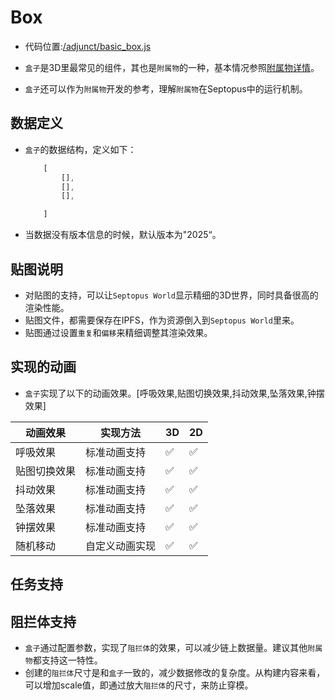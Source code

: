 # Box

* 代码位置:[/adjunct/basic_box.js](https://github.com/septopus-rex/world/blob/main/engine/src/septopus/adjunct/basic_box.js)

* `盒子`是3D里最常见的组件，其也是`附属物`的一种，基本情况参照[附属物详情](./adjunct.md)。
* `盒子`还可以作为`附属物`开发的参考，理解`附属物`在Septopus中的运行机制。

## 数据定义

* `盒子`的数据结构，定义如下：
  
    ```Javascript
        [
            [],
            [],
            [],

        ]
    ```

* 当数据没有版本信息的时候，默认版本为"2025“。

## 贴图说明

* 对贴图的支持，可以让`Septopus World`显示精细的3D世界，同时具备很高的渲染性能。
* 贴图文件，都需要保存在IPFS，作为资源倒入到`Septopus World`里来。
* 贴图通过设置`重复`和`偏移`来精细调整其渲染效果。

## 实现的动画

* `盒子`实现了以下的动画效果。[呼吸效果,贴图切换效果,抖动效果,坠落效果,钟摆效果]

|  动画效果   | 实现方法  | 3D  | 2D  |
|  ----  | ----  | ----  | ----  |
|  呼吸效果  |  标准动画支持 | ✅ | ✅ |
|  贴图切换效果 | 标准动画支持   | ✅ | ✅ |
|  抖动效果  | 标准动画支持   | ✅ | ✅ |
|  坠落效果  | 标准动画支持   | ✅ | ✅ |
|  钟摆效果  | 标准动画支持  |  ✅ | ✅ |
|  随机移动  | 自定义动画实现  |  ✅ | ✅ |

## 任务支持

## 阻拦体支持

* `盒子`通过配置参数，实现了`阻拦体`的效果，可以减少链上数据量。建议其他`附属物`都支持这一特性。
* 创建的`阻拦体`尺寸是和`盒子`一致的，减少数据修改的复杂度。从构建内容来看，可以增加scale值，即通过放大`阻拦体`的尺寸，来防止穿模。